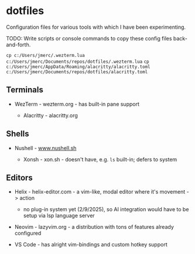 # dotfiles
Configuration files for various tools with which I have been experimenting.

TODO: Write scripts or console commands to copy these config files back-and-forth.

`cp c:/Users/jmerc/.wezterm.lua c:/Users/jmerc/Documents/repos/dotfiles/.wezterm.lua`
`cp c:/Users/jmerc/AppData/Roaming/alacritty/alacritty.toml c:/Users/jmerc/Documents/repos/dotfiles/alacritty.toml`


## Terminals

- WezTerm - wezterm.org - has built-in pane support

  - Alacritty - alacritty.org


## Shells

- Nushell - www.nushell.sh

  - Xonsh - xon.sh - doesn't have, e.g. `ls` built-in; defers to system


## Editors

- Helix - helix-editor.com - a vim-like, modal editor where it's movement -> action
  - no plug-in system yet (2/9/2025), so AI integration would have to be setup via lsp language server

- Neovim - lazyvim.org - a distribution with tons of features already configured

- VS Code - has alright vim-bindings and custom hotkey support
